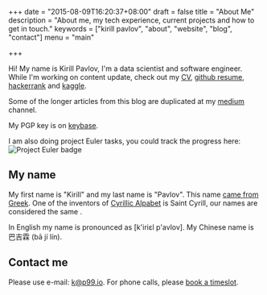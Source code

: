 +++
date = "2015-08-09T16:20:37+08:00"
draft = false
title = "About Me"
description = "About me, my tech experience, current projects and how to get in touch."
keywords = ["kirill pavlov", "about", "website", "blog", "contact"]
menu = "main"

+++

Hi! My name is Kirill Pavlov, I'm a data scientist and software engineer.
While I'm working on content update, check out my [CV](https://www.dropbox.com/s/wjblmojj1jp5f3r/resume-kirill-pavlov.pdf?dl=0),
[github resume](http://resume.github.io/?pavlov99), [hackerrank](http://www.hackerrank.com/pavlov99) and [kaggle](http://www.kaggle.com/pavlov99).

Some of the longer articles from this blog are duplicated at my [medium](http://medium.com/@p99) channel.

My PGP key is on [keybase](https://keybase.io/p99).

I am also doing project Euler tasks, you could track the progress here:
![Project Euler badge](https://projecteuler.net/profile/pavlov99.png)

## My name

My first name is "Kirill" and my last name is "Pavlov".
This name [came from Greek](https://en.wikipedia.org/wiki/Kirill).
One of the inventors of [Cyrillic Alpabet](https://en.wikipedia.org/wiki/Cyrillic_alphabets) is Saint Cyrill, our names are considered the same .

In English my name is pronounced as [k'iriɛl p'avlov].
My Chinese name is 巴吉霖 (bā jí lín).

## Contact me

Please use e-mail: [k@p99.io](mailto:k@p99.io). For phone calls, please [book a timeslot](https://p99.youcanbook.me).
